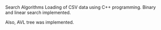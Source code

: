 Search Algorithms
Loading of CSV data using C++ programming. Binary and linear search implemented.

Also, AVL tree was implemented.